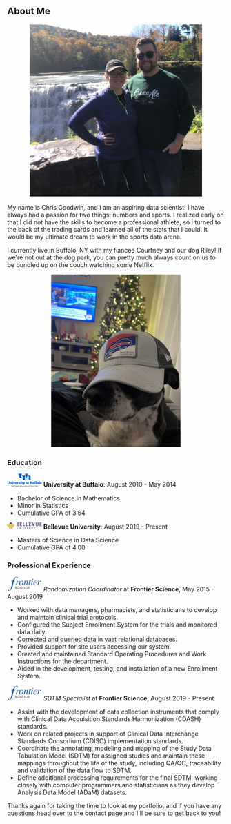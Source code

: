 ## About Me

<p align="center">
<img src="profpic.jpg" alt="At our favorite spot, Letchworth State Park!" width="400">
</p>

My name is Chris Goodwin, and I am an aspiring data scientist! I have always had a passion for two things: numbers and sports. I realized early on that I did not have the skills to become a professional athlete, so I turned to the back of the trading cards and learned all of the stats that I could. It would be my ultimate dream to work in the sports data arena.

I currently live in Buffalo, NY with my fiancee Courtney and our dog Riley! If we're not out at the dog park, you can pretty much always count on us to be bundled up on the couch watching some Netflix.

<p align="center">
<img src="riley.jpg" alt="Riley enjoying the Bills playoff run" class = "center" width="300">
</p>

### Education
<img src="ub2.png" width="80"> **University at Buffalo**: August 2010 - May 2014 
  - Bachelor of Science in Mathematics
  - Minor in Statistics
  - Cumulative GPA of 3.64
  
<img src="bellevue2.png" width="80"> **Bellevue University**: August 2019 - Present 
  - Masters of Science in Data Science
  - Cumulative GPA of 4.00

### Professional Experience

<img src="frontier2.png" width="80"> *Randomization Coordinator* at **Frontier Science**, May 2015 - August 2019 
  - Worked with data managers, pharmacists, and statisticians to develop and maintain clinical trial protocols. 
  - Configured the Subject Enrollment System for the trials and monitored data daily. 
  - Corrected and queried data in vast relational databases. 
  - Provided support for site users accessing our system.  
  - Created and maintained Standard Operating Procedures and Work Instructions for the department.  
  - Aided in the development, testing, and installation of a new Enrollment System.     

<img src="frontier2.png" width="80"> *SDTM Specialist* at **Frontier Science**, August 2019 - Present 
  - Assist with the development of data collection instruments that comply with Clinical Data Acquisition Standards Harmonization (CDASH) standards.
  - Work on related projects in support of Clinical Data Interchange Standards Consortium (CDISC) implementation standards.  
  - Coordinate the annotating, modeling and mapping of the Study Data Tabulation Model (SDTM) for assigned studies and maintain these mappings throughout the life of the study, including QA/QC, traceability and validation of the data flow to SDTM. 
  - Define additional processing requirements for the final SDTM, working closely with computer programmers and statisticians as they develop Analysis Data Model (ADaM) datasets.

Thanks again for taking the time to look at my portfolio, and if you have any questions head over to the contact page and I'll be sure to get back to you!


